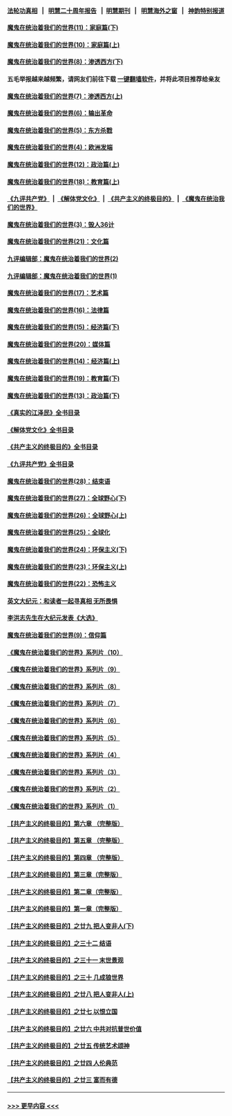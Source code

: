 #### [法轮功真相](https://github.com/gfw-breaker/truth/blob/master/README.md?t=0) &nbsp;&nbsp;|&nbsp;&nbsp; [明慧二十周年报告](https://github.com/gfw-breaker/mh-reports/blob/master/README.md?t=0) &nbsp;&nbsp;|&nbsp;&nbsp;[明慧期刊](https://github.com/gfw-breaker/mh-qikan) &nbsp;&nbsp;|&nbsp;&nbsp; [明慧海外之窗](https://github.com/gfw-breaker/mh-news/blob/master/README.md?t=0) &nbsp;&nbsp;|&nbsp;&nbsp; [神韵特别报道](https://github.com/gfw-breaker/mh-news/blob/master/shenyun.md?t=0)
#### [魔鬼在统治着我们的世界(11)：家庭篇(下)](../pages/nsc422/n10440961.md?t=12061950) 
#### [魔鬼在统治着我们的世界(10)：家庭篇(上)](../pages/nsc422/n10435448.md?t=12061950) 
#### [魔鬼在统治着我们的世界(8)：渗透西方(下)](../pages/nsc422/n10429603.md?t=12061950) 
#### 五毛举报越来越频繁，请网友们前往下载 [一键翻墙软件](https://github.com/gfw-breaker/ssr-accounts)，并将此项目推荐给亲友
#### [魔鬼在统治着我们的世界(7)：渗透西方(上)](../pages/nsc422/n10426013.md?t=12061950) 
#### [魔鬼在统治着我们的世界(6)：输出革命](../pages/nsc422/n10421536.md?t=12061950) 
#### [魔鬼在统治着我们的世界(5)：东方杀戮](../pages/nsc422/n10417707.md?t=12061950) 
#### [魔鬼在统治着我们的世界(4)：欧洲发端](../pages/nsc422/n10414890.md?t=12061950) 
#### [魔鬼在统治着我们的世界(12)：政治篇(上)](../pages/nsc422/n10444576.md?t=12061950) 
#### [魔鬼在统治着我们的世界(18)：教育篇(上)](../pages/nsc422/n10526970.md?t=12061950) 
#### [《九评共产党》](https://github.com/begood0513/9ping.md/blob/master/README.md) &nbsp;|&nbsp; [《解体党文化》](../../../../jtdwh.md/blob/master/README.md)  &nbsp;|&nbsp; [《共产主义的终极目的》](../../../../gczydzjmd.md/blob/master/README.md) &nbsp;|&nbsp; [《魔鬼在统治我们的世界》](../../../../mgztzwmdsj.md/blob/master/README.md) 
#### [魔鬼在统治着我们的世界(3)：毁人36计](../pages/nsc422/n10411583.md?t=12061950) 
#### [魔鬼在统治着我们的世界(21)：文化篇](../pages/nsc422/n10597706.md?t=12061950) 
#### [九评编辑部：魔鬼在统治着我们的世界(2)](../pages/nsc422/n10410036.md?t=12061950) 
#### [九评编辑部：魔鬼在统治着我们的世界(1)](../pages/nsc422/n10406825.md?t=12061950) 
#### [魔鬼在统治着我们的世界(17)：艺术篇](../pages/nsc422/n10499093.md?t=12061950) 
#### [魔鬼在统治着我们的世界(16)：法律篇](../pages/nsc422/n10485969.md?t=12061950) 
#### [魔鬼在统治着我们的世界(15)：经济篇(下)](../pages/nsc422/n10469975.md?t=12061950) 
#### [魔鬼在统治着我们的世界(20)：媒体篇](../pages/nsc422/n10586579.md?t=12061950) 
#### [魔鬼在统治着我们的世界(14)：经济篇(上)](../pages/nsc422/n10457370.md?t=12061950) 
#### [魔鬼在统治着我们的世界(19)：教育篇(下)](../pages/nsc422/n10564808.md?t=12061950) 
#### [魔鬼在统治着我们的世界(13)：政治篇(下)](../pages/nsc422/n10448270.md?t=12061950) 
#### [《真实的江泽民》全书目录](../pages/nsc422/n13721399.md?t=12061950) 
#### [《解体党文化》全书目录](../pages/nsc422/n13721157.md?t=12061950) 
#### [《共产主义的终极目的》全书目录](../pages/nsc422/n13721048.md?t=12061950) 
#### [《九评共产党》全书目录](../pages/nsc422/n13708085.md?t=12061950) 
#### [魔鬼在统治着我们的世界(28)：结束语](../pages/nsc422/n10936246.md?t=12061950) 
#### [魔鬼在统治着我们的世界(27)：全球野心(下)](../pages/nsc422/n10928319.md?t=12061950) 
#### [魔鬼在统治着我们的世界(26)：全球野心(上)](../pages/nsc422/n10900318.md?t=12061950) 
#### [魔鬼在统治着我们的世界(25)：全球化](../pages/nsc422/n10788205.md?t=12061950) 
#### [魔鬼在统治着我们的世界(24)：环保主义(下)](../pages/nsc422/n10695307.md?t=12061950) 
#### [魔鬼在统治着我们的世界(23)：环保主义(上)](../pages/nsc422/n10688613.md?t=12061950) 
#### [魔鬼在统治着我们的世界(22)：恐怖主义](../pages/nsc422/n10614727.md?t=12061950) 
#### [英文大纪元：和读者一起寻真相 无所畏惧](../pages/nsc422/n12542027.md?t=12061950) 
#### [李洪志先生在大纪元发表《大选》](../pages/nsc422/n12534746.md?t=12061950) 
#### [魔鬼在统治着我们的世界(9)：信仰篇](../pages/nsc422/n10432159.md?t=12061950) 
#### [《魔鬼在统治着我们的世界》系列片（10）](../pages/nsc422/n12292670.md?t=12061950) 
#### [《魔鬼在统治着我们的世界》系列片（9）](../pages/nsc422/n12290859.md?t=12061950) 
#### [《魔鬼在统治着我们的世界》系列片（8）](../pages/nsc422/n12287445.md?t=12061950) 
#### [《魔鬼在统治着我们的世界》系列片（7）](../pages/nsc422/n12283425.md?t=12061950) 
#### [《魔鬼在统治着我们的世界》系列片（6）](../pages/nsc422/n12282314.md?t=12061950) 
#### [《魔鬼在统治着我们的世界》系列片（5）](../pages/nsc422/n12281419.md?t=12061950) 
#### [《魔鬼在统治着我们的世界》系列片（4）](../pages/nsc422/n12274024.md?t=12061950) 
#### [《魔鬼在统治着我们的世界》系列片（3）](../pages/nsc422/n12271322.md?t=12061950) 
#### [《魔鬼在统治着我们的世界》系列片（2）](../pages/nsc422/n12269049.md?t=12061950) 
#### [《魔鬼在统治着我们的世界》系列片（1）](../pages/nsc422/n12267575.md?t=12061950) 
#### [【共产主义的终极目的】第六章 （完整版）](../pages/nsc422/n11428913.md?t=12061950) 
#### [【共产主义的终极目的】第五章 （完整版）](../pages/nsc422/n11428912.md?t=12061950) 
#### [【共产主义的终极目的】第四章 （完整版）](../pages/nsc422/n11428907.md?t=12061950) 
#### [【共产主义的终极目的】第三章（完整版）](../pages/nsc422/n11428848.md?t=12061950) 
#### [【共产主义的终极目的】第二章（完整版）](../pages/nsc422/n11428831.md?t=12061950) 
#### [【共产主义的终极目的】第一章（完整版）](../pages/nsc422/n11417651.md?t=12061950) 
#### [【共产主义的终极目的】之廿九 把人变非人(下)](../pages/nsc422/n11344140.md?t=12061950) 
#### [【共产主义的终极目的】之三十二 结语](../pages/nsc422/n11360535.md?t=12061950) 
#### [【共产主义的终极目的】之三十一 末世景观](../pages/nsc422/n11351129.md?t=12061950) 
#### [【共产主义的终极目的】之三十 几成狼世界](../pages/nsc422/n11348280.md?t=12061950) 
#### [【共产主义的终极目的】之廿八 把人变非人(上)](../pages/nsc422/n11340492.md?t=12061950) 
#### [【共产主义的终极目的】之廿七 以恨立国](../pages/nsc422/n11336944.md?t=12061950) 
#### [【共产主义的终极目的】之廿六 中共对抗普世价值](../pages/nsc422/n11324785.md?t=12061950) 
#### [【共产主义的终极目的】之廿五 传统艺术颂神](../pages/nsc422/n11296396.md?t=12061950) 
#### [【共产主义的终极目的】之廿四 人伦典范](../pages/nsc422/n11296397.md?t=12061950) 
#### [【共产主义的终极目的】之廿三 富而有德](../pages/nsc422/n11283598.md?t=12061950) 

----
#### [ >>> 更早内容 <<< ](../indexes/nsc422-earlier.md)
